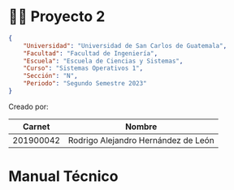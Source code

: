 # 👨‍💻 Proyecto 2

```json
{
    "Universidad": "Universidad de San Carlos de Guatemala",
    "Facultad": "Facultad de Ingeniería",
    "Escuela": "Escuela de Ciencias y Sistemas",
    "Curso": "Sistemas Operativos 1",
    "Sección": "N",
    "Periodo": "Segundo Semestre 2023"
}
```
Creado por:

| Carnet | Nombre |
| ------ | ------ |
| 201900042 | Rodrigo Alejandro Hernández de León |

# Manual Técnico